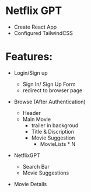 
# Netflix GPT

- Create React App
- Configured TailwindCSS

# Features:
- Login/Sign up
    - Sign In/ Sign Up Form
    - redirect to browser page

- Browse (After Authentication)
    - Header
    - Main Movie
        - trailer in backgroud
        - Title & Discription
        - Movie Suggestion
            - MovieLists * N

- NetflixGPT
    - Search Bar
    - Movie Suggestions

    
- Movie Details
